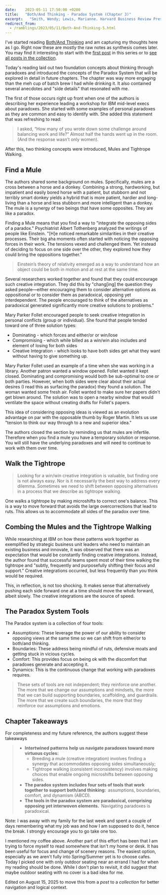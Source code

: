 ```yaml
---
date:    2023-05-11 17:50:00 +0200
title:   "Both/And Thinking - Paradox System (Chapter 3)"
excerpt:   "Smith, Wendy; Lewis, Marianne. Harvard Business Review Press"
redirect_from:
  - /ramblings/2023/05/11/Both-And-Thinking-5.html
---
```


I've started reading [Both/And Thinking](https://bothandthinking.net) and am capturing my thoughts here as I go.  Right now these are mostly the raw notes as synthesis comes later.  You may find it interesting to start with the [first post](/colls/both-and-thinking/1/) in this series or to [see all posts in the collection](/colls/both-and-thinking/index.html).

Today's reading laid out two foundation concepts about thinking through paradoxes and introduced the concepts of the Paradox System that will be explored in detail in future chapters.   The chapter was way more engaging than the meh cup of batch brew I had while drinking it.  It also contained several anecdotes and "side details" that resonated with me.

The first of those occurs right up front when one of the authors is describing her experience leading a workshop for IBM mid-level execs about paradoxes.  She started with some examples of personal paradoxes as they are common and easy to identify with.  She added this statement that was refreshing to read:

> I asked, “How many of you wrote down some challenge around balancing work and life?” Almost half the hands went up in the room. (And the response wasn’t only women).

After this, two thinking concepts were introduced, Mules and Tightrope Walking.

## Find a Mule

The authors shared some background on mules.  Specifically, mules are a cross between a horse and a donkey.  Combining a strong, hardworking, but impatient and easily bored horse with a patient, but stubborn and not terribly smart donkey yields a hybrid that is more patient, hardier and long-living than a horse and less stubborn and more intelligent than a donkey.  The mule is a synergy of two beings that have some opposites.  They are like a paradox.

Finding a Mule means that you find a way to "integrate the opposing sides of a paradox."  Psychiatrist Albert Tothenberg analyzed the writings of people like Einstein.  "[H]e noticed remarkable similarities in their creative processes. Their big aha moments often started with noticing the opposing forces in their work. The tensions vexed and challenged them. Yet instead of deciding to focus on one side over the other, they explored how they could bring the oppositions together."

> Einstein’s theory of relativity emerged as a way to understand how an object could be both in motion and at rest at the same time.

Several researchers worked together and found that they could encourage such creative integration.  They did this by "chang[ing] the question they asked people—either encouraging them to consider alternative options as oppositional or to consider them as paradoxical, opposing yet interdependent. The people encouraged to think of the alternatives as paradoxical generated significantly more creative solutions to problems."

Mary Parker Follet encouraged people to seek creative integration in personal conflicts (group or individual).  She found that people tended toward one of three solution types:
- Dominating - which forces and either/or or win/lose
- Compromising - which while billed as a win/win also includes and element of losing for both sides
- Creative Integration - which looks to have both sides get what they want without having to give something up.

Mary Parker Follet used an example of a time when she was working in a library.  Another patron wanted a window opened.  Follet wanted it kept closed.  Dominating and compromising would both be sub-optimal to one or both parties.  However, when both sides were clear about their actual desires (I read this as surfacing the paradox) they found a solution.  The woman wanted some fresh air.  Follet wanted to make sure her papers didn't get blown around.  The solution was to open a nearby window that would ventilate the space without creating drafts for Follet's papers.

This idea of considering opposing ideas is viewed as an evolution advantage on par with the opposable thumb by Roger Martin.  It lets us use "tension to think our way through to a new and superior idea."

The authors closed the section by reminding us that mules are infertile.  Therefore when you find a mule you have a temporary solution or response.  You will still have the underlying paradoxes and will need to continue to work with them over time.

## Walk the Tightrope

> Looking for a win/win creative integration is valuable, but finding one is not always easy. Nor is it necessarily the best way to address every dilemma. Sometimes we need to shift between opposing alternatives in a process that we describe as tightrope walking.

One walks a tightrope by making microshifts to correct one's balance.  This is a way to move forward that avoids the large overcorrections that lead to ruts.  This allows us to accommodate all sides of the paradox over time.

## Combing the Mules and the Tightrope Walking

While researching at IBM on how these patterns work together as exemplified by strategic business unit leaders who need to maintain an existing business and innovate, it was observed that there was an expectation that would be constantly finding creative integrations.  Instead, the author found that successful teams spent most of their time walking the tightrope and "subtly, frequently and purposefully shifting their focus and support."  Creative integrations occurred, but less frequently than you think would be required.

This, in reflection, is not too shocking.  It makes sense that alternatively pushing each side forward one at a time should move the whole forward, albeit slowly.  The creative integrations are the source of speed.

## The Paradox System Tools

The Paradox system is a collection of four tools:

- Assumptions: These leverage the power of our ability to consider opposing views at the same time so we can shift from either/or to both/and thinking.
- Boundaries: These address being mindful of ruts, defensive moats and getting stuck in vicious cycles.
- Comfort: This provides focus on being ok with the discomfort that paradoxes generate and accepting it.
- Dynamics: This is the continuous change that working with paradoxes requires.

> These sets of tools are not independent; they reinforce one another. The more that we change our assumptions and mindsets, the more that we can build supporting boundaries, scaffolding, and guardrails. The more that we create such boundaries, the more that they reinforce our assumptions and emotions.

## Chapter Takeaways

For completeness and my future reference, the authors suggest these takeaways


> - **Intertwined patterns help us navigate paradoxes toward more virtuous cycles:**
>   - Breeding a mule (creative integration) involves finding a synergy that accommodates opposing sides simultaneously;
>   - Tightrope walking (consistent inconsistency) involves making choices that enable ongoing microshifts between opposing sides.
> - **The paradox system includes four sets of tools that work together to support both/and thinking:**  assumptions, boundaries, comfort, and dynamism (ABCD).
> - **The tools in the paradox system are paradoxical, comprising opposing yet interwoven elements.**  Navigating paradoxes is paradoxical.

Note: I was away with my family for the last week and spent a couple of days remembering what my job was and how I am supposed to do it, hence the break.  I strongly encourage you to go take one too.

I mentioned my coffee above.  Another part of this effort has been that I am trying to force myself to read somewhere that isn't my home or desk.  It has been useful for focus and change of scenery reasons.  The easiest option, especially as we aren't fully into Spring/Summer yet is to choose cafes.  Today I picked one with only outdoor seating near an errand I had for when my reading should be done.  While I don't plan to revisit, it did suggest that maybe outdoor seating with no cover is a bad idea for me.

Edited on August 15, 2025 to move this from a *post* to a *collection* for better navigation and logical context.
